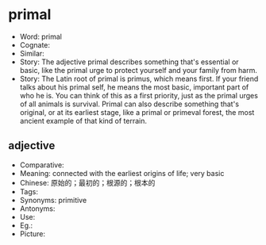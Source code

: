# primal

- Word: primal
- Cognate: 
- Similar: 
- Story: The adjective primal describes something that's essential or basic, like the primal urge to protect yourself and your family from harm.
- Story: The Latin root of primal is primus, which means first. If your friend talks about his primal self, he means the most basic, important part of who he is. You can think of this as a first priority, just as the primal urges of all animals is survival. Primal can also describe something that's original, or at its earliest stage, like a primal or primeval forest, the most ancient example of that kind of terrain.

## adjective

- Comparative: 
- Meaning: connected with the earliest origins of life; very basic
- Chinese: 原始的；最初的；根源的；根本的
- Tags: 
- Synonyms: primitive
- Antonyms: 
- Use: 
- Eg.: 
- Picture: 

